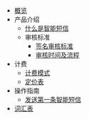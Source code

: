 * [概览](isms/README.md)
* 产品介绍   
   * [什么是智能短信](isms/README.md)
   * 审核标准
     * [签名审核标准](isms\introduction\1025\2103.md)
     * [审核时间及流程](isms\introduction\1025\2107.md)
* 计费
   * [计费模式](isms\price\1033.md)
   * [定价表](isms\price\1033.md)
* 操作指南
   * [发送第一条智能短信](isms/guide.md)
* [词汇表](isms/_glossary.md)

